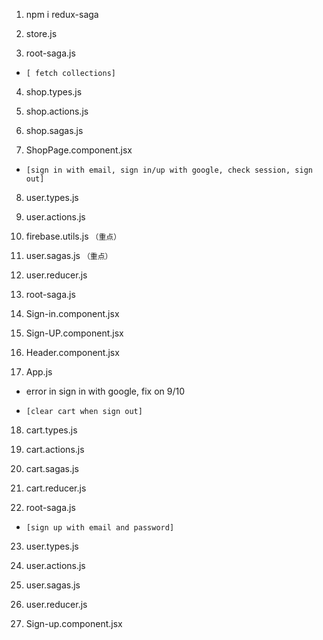 1. npm i redux-saga

2. store.js

3. root-saga.js

- `[ fetch collections]`

4. shop.types.js

5. shop.actions.js

6. shop.sagas.js

7. ShopPage.component.jsx


- `[sign in with email, sign in/up with google, check session, sign out]`

8. user.types.js

9. user.actions.js

10. firebase.utils.js `（重点）`

11. user.sagas.js `（重点）`

12. user.reducer.js

13. root-saga.js

14. Sign-in.component.jsx 

15. Sign-UP.component.jsx 

16. Header.component.jsx

17. App.js


- error in sign in with google, fix on 9/10

- `[clear cart when sign out]`

18. cart.types.js

19. cart.actions.js

20. cart.sagas.js

21. cart.reducer.js

22. root-saga.js

- `[sign up with email and password]`

23. user.types.js

24. user.actions.js

25. user.sagas.js

26. user.reducer.js

27. Sign-up.component.jsx